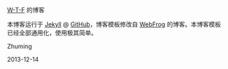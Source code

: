 [W-T-F](http://zhuming.in) 的博客

本博客运行于 [Jekyll](http://jekyllrb.com) @ [GitHub](https://github.com/shuiyao2/shuiyao2.github.io)，博客模板修改自 [WebFrog](http://webfrogs.me/) 的博客。本博客模板已经全部通用化，使用极其简单。


Zhuming

2013-12-14
